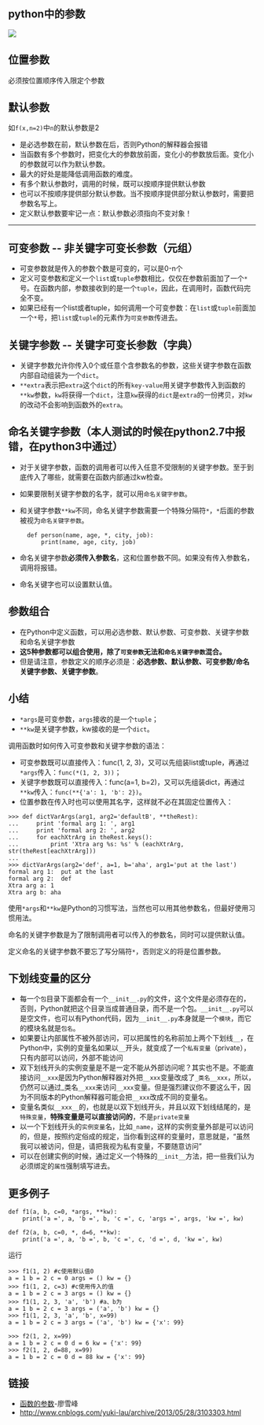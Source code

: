 python中的参数
---
![](https://neilimg.b0.upaiyun.com/flow/python.jpg)

位置参数
--
必须按位置顺序传入限定个参数

默认参数
--
如`f(x,n=2)`中`n`的默认参数是2

- 是必选参数在前，默认参数在后，否则Python的解释器会报错
- 当函数有多个参数时，把变化大的参数放前面，变化小的参数放后面。变化小的参数就可以作为默认参数。
- 最大的好处是能降低调用函数的难度。
- 有多个默认参数时，调用的时候，既可以按顺序提供默认参数
- 也可以不按顺序提供部分默认参数。当不按顺序提供部分默认参数时，需要把参数名写上。
- 定义默认参数要牢记一点：默认参数必须指向不变对象！

---

可变参数 -- 非关键字可变长参数（元组）
--
- 可变参数就是传入的参数个数是可变的，可以是0-n个
- 定义可变参数和定义一个`list`或`tuple`参数相比，仅仅在参数前面加了一个`*`号。在函数内部，参数接收到的是一个`tuple`，因此，在调用时，函数代码完全不变。
- 如果已经有一个list或者tuple，如何调用一个可变参数：在`list`或`tuple`前面加一个`*`号，把`list`或`tuple`的元素作为`可变参数`传进去。

关键字参数 -- 关键字可变长参数（字典）
--
- 关键字参数允许你传入0个或任意个含参数名的参数，这些关键字参数在函数内部自动组装为一个`dict`。
- `**extra`表示把`extra`这个`dict`的所有`key-value`用关键字参数传入到函数的`**kw`参数，`kw`将获得一个`dict`，注意`kw`获得的`dict`是`extra`的一份拷贝，对`kw`的改动不会影响到函数外的`extra`。

命名关键字参数（本人测试的时候在python2.7中报错，在python3中通过）
--
- 对于关键字参数，函数的调用者可以传入任意不受限制的关键字参数。至于到底传入了哪些，就需要在函数内部通过kw检查。
- 如果要限制关键字参数的名字，就可以用`命名关键字参数`。
- 和关键字参数`**kw`不同，命名关键字参数需要一个特殊分隔符`*`，`*`后面的参数被视为`命名关键字参数`。

		def person(name, age, *, city, job):
	    	print(name, age, city, job)

- 命名关键字参数**必须传入参数名**，这和位置参数不同。如果没有传入参数名，调用将报错。
- 命名关键字也可以设置默认值。

参数组合
--
- 在Python中定义函数，可以用必选参数、默认参数、可变参数、关键字参数和命名关键字参数
- **这5种参数都可以组合使用，除了`可变参数`无法和`命名关键字参数`混合。**
- 但是请注意，参数定义的顺序必须是：**必选参数、默认参数、可变参数/命名关键字参数、关键字参数**。

小结
--
- `*args`是可变参数，`args`接收的是一个`tuple`；
- `**kw`是关键字参数，kw接收的是一个`dict`。

调用函数时如何传入可变参数和关键字参数的语法：

- 可变参数既可以直接传入：func(1, 2, 3)，又可以先组装list或tuple，再通过`*args`传入：`func(*(1, 2, 3))`；
- 关键字参数既可以直接传入：func(a=1, b=2)，又可以先组装dict，再通过`**kw`传入：`func(**{'a': 1, 'b': 2})`。
- 位置参数在传入时也可以使用其名字，这样就不必在其固定位置传入：

```
>>> def dictVarArgs(arg1, arg2='defaultB', **theRest):
...     print 'formal arg 1: ', arg1
...     print 'formal arg 2: ', arg2
...     for eachXtrArg in theRest.keys():
...         print 'Xtra arg %s: %s' % (eachXtrArg, str(theRest[eachXtrArg]))
...
>>> dictVarArgs(arg2='def', a=1, b='aha', arg1='put at the last')
formal arg 1:  put at the last
formal arg 2:  def
Xtra arg a: 1
Xtra arg b: aha
```
使用`*args`和`**kw`是Python的习惯写法，当然也可以用其他参数名，但最好使用习惯用法。

命名的关键字参数是为了限制调用者可以传入的参数名，同时可以提供默认值。

定义命名的关键字参数不要忘了写分隔符`*`，否则定义的将是位置参数。

下划线变量的区分
--
- 每一个`包`目录下面都会有一个`__init__.py`的文件，这个文件是必须存在的，否则，Python就把这个目录当成普通目录，而不是一个包。`__init__.py`可以是空文件，也可以有Python代码，因为`__init__.py`本身就是一个`模块`，而它的模块名就是`包名`。
- 如果要让内部属性不被外部访问，可以把属性的名称前加上两个下划线`__`，在Python中，实例的变量名如果以`__`开头，就变成了一个`私有变量`（private），只有内部可以访问，外部不能访问
- 双下划线开头的实例变量是不是一定不能从外部访问呢？其实也不是。不能直接访问`__xxx`是因为Python解释器对外把`__xxx`变量改成了`_类名__xxx`，所以，仍然可以通过_类名`__xxx`来访问`__xxx`变量。但是强烈建议你不要这么干，因为不同版本的Python解释器可能会把`__xxx`改成不同的变量名。
- 变量名类似`__xxx__`的，也就是以双下划线开头，并且以双下划线结尾的，是`特殊变量`，**特殊变量是可以直接访问的**，不是`private变量`
- 以一个下划线开头的`实例变量`名，比如`_name`，这样的实例变量外部是可以访问的，但是，按照约定俗成的规定，当你看到这样的变量时，意思就是，“虽然我可以被访问，但是，请把我视为私有变量，不要随意访问”
- 可以在创建实例的时候，通过定义一个特殊的`__init__`方法，把一些我们认为必须绑定的`属性`强制填写进去。

更多例子
--
```
def f1(a, b, c=0, *args, **kw):
    print('a =', a, 'b =', b, 'c =', c, 'args =', args, 'kw =', kw)

def f2(a, b, c=0, *, d=6, **kw):
    print('a =', a, 'b =', b, 'c =', c, 'd =', d, 'kw =', kw)
```
运行
```
>>> f1(1, 2) #c使用默认值0
a = 1 b = 2 c = 0 args = () kw = {}
>>> f1(1, 2, c=3) #c使用传入的值
a = 1 b = 2 c = 3 args = () kw = {}
>>> f1(1, 2, 3, 'a', 'b') #a、b为
a = 1 b = 2 c = 3 args = ('a', 'b') kw = {}
>>> f1(1, 2, 3, 'a', 'b', x=99)
a = 1 b = 2 c = 3 args = ('a', 'b') kw = {'x': 99}

>>> f2(1, 2, x=99)
a = 1 b = 2 c = 0 d = 6 kw = {'x': 99}
>>> f2(1, 2, d=88, x=99)
a = 1 b = 2 c = 0 d = 88 kw = {'x': 99}
```

链接
--
- [函数的参数](http://www.liaoxuefeng.com/wiki/0014316089557264a6b348958f449949df42a6d3a2e542c000/001431752945034eb82ac80a3e64b9bb4929b16eeed1eb9000)-廖雪峰
- http://www.cnblogs.com/yuki-lau/archive/2013/05/28/3103303.html